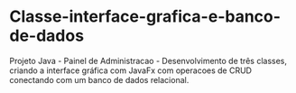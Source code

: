 # Classe-interface-grafica-e-banco-de-dados
Projeto Java - Painel de Administracao - Desenvolvimento de três classes, criando a interface gráfica com JavaFx com operacoes de CRUD conectando com um banco de dados relacional.
